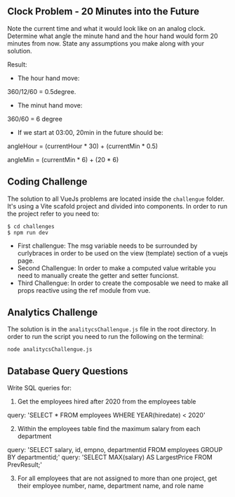 ## Clock Problem - 20 Minutes into the Future

Note the current time and what it would look like on an analog clock. Determine what angle the
minute hand and the hour hand would form 20 minutes from now. State any assumptions you
make along with your solution.

Result: 

* The hour hand move:

360/12/60 = 0.5degree.

* The minut hand move:

360/60 = 6 degree

* If we start at 03:00, 20min in the future should be:

angleHour = (currentHour * 30) +  (currentMin * 0.5)

angleMin = (currentMin * 6) +  (20 * 6)


## Coding Challenge

The solution to all VueJs problems are located inside the `challengue` folder. It's using a Vite scafold project and divided into components. In order to run the project refer to you need to:

```
$ cd challenges
$ npm run dev
```

* First challengue: The msg variable needs to be surrounded by curlybraces in order to be used on the view (template) section of a vuejs page.
* Second Challengue: In order to make a computed value writable you need to manually create the getter and setter funcionst.
* Third Challengue: In order to create the composable we need to make all props reactive using the ref module from vue.

## Analytics Challenge

The solution is in the `analitycsChallengue.js` file in the root directory. In order to run the script you need to run the following on the terminal:


```
node analitycsChallengue.js
```

## Database Query Questions
Write SQL queries for:

1. Get the employees hired after 2020 from the employees table
  
query: 'SELECT * FROM employees WHERE YEAR(hiredate) < 2020' 

2. Within the employees table find the maximum salary from each department

query: 'SELECT salary, id, empno, departmentid
FROM employees
GROUP BY departmentid;' 
query: 'SELECT MAX(salary) AS LargestPrice FROM PrevResult;'

3. For all employees that are not assigned to more than one project, get their employee
number, name, department name, and role name